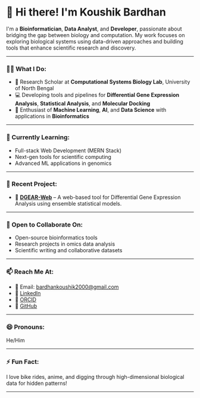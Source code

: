 # 👋 Hi there! I'm Koushik Bardhan

I'm a **Bioinformatician**, **Data Analyst**, and **Developer**, passionate about bridging the gap between biology and computation. My work focuses on exploring biological systems using data-driven approaches and building tools that enhance scientific research and discovery.

---

### 👨‍🔬 What I Do:
- 🔬 Research Scholar at **Computational Systems Biology Lab**, University of North Bengal
- 💻 Developing tools and pipelines for **Differential Gene Expression Analysis**, **Statistical Analysis**, and **Molecular Docking**
- 🧠 Enthusiast of **Machine Learning**, **AI**, and **Data Science** with applications in **Bioinformatics**

---

### 🌱 Currently Learning:
- Full-stack Web Development (MERN Stack)
- Next-gen tools for scientific computing
- Advanced ML applications in genomics

---

### 🚀 Recent Project:
- 🧬 **[DGEAR-Web](https://github.com/koushikbardhan2000/DGEAR-web)** – A web-based tool for Differential Gene Expression Analysis using ensemble statistical models.

---

### 🤝 Open to Collaborate On:
- Open-source bioinformatics tools
- Research projects in omics data analysis
- Scientific writing and collaborative datasets

---

### 📫 Reach Me At:
- 📧 Email: bardhankoushik2000@gmail.com
- 💼 [LinkedIn](https://www.linkedin.com/in/koushik-bardhan-459895225/)
- 🔬 [ORCID](https://orcid.org/0009-0006-2926-6520)
- 🐍 [GitHub](https://github.com/koushikbardhan2000)

---

### 😄 Pronouns:
He/Him

---

### ⚡ Fun Fact:
I love bike rides, anime, and digging through high-dimensional biological data for hidden patterns!

---

